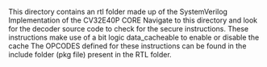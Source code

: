 This directory contains an rtl folder made up of the SystemVerilog Implementation of the CV32E40P CORE
Navigate to this directory and look for the decoder source code to check for the secure instructions.
These instructions make use of a bit logic data_cacheable to enable or disable the cache
The OPCODES defined for these instructions can be found in the include folder (pkg file) present in the RTL folder.
